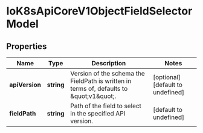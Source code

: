 # IoK8sApiCoreV1ObjectFieldSelectorModel

## Properties

Name | Type | Description | Notes
------------ | ------------- | ------------- | -------------
**apiVersion** | **string** | Version of the schema the FieldPath is written in terms of, defaults to \&quot;v1\&quot;. | [optional] [default to undefined]
**fieldPath** | **string** | Path of the field to select in the specified API version. | [default to undefined]


